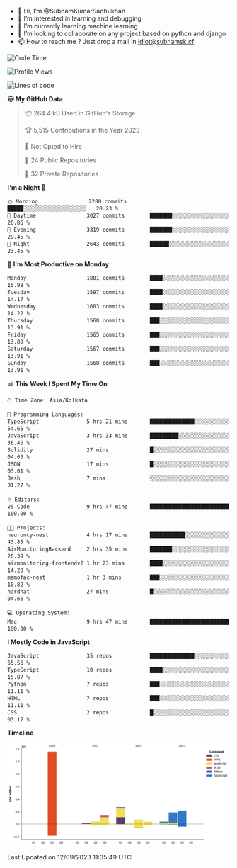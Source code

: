- 👋 Hi, I’m @SubhamKumarSadhukhan
- 👀 I’m interested in learning and debugging
- 🌱 I’m currently learning machine learning
- 💞️ I’m looking to collaborate on any project based on python and django
- 📫 How to reach me ?
      Just drop a mail in idiot@subhamsk.cf

<!---
SubhamKumarSadhukhan/SubhamKumarSadhukhan is a ✨ special ✨ repository because its `README.md` (this file) appears on your GitHub profile.
You can click the Preview link to take a look at your changes.
--->


<!--START_SECTION:waka-->
![Code Time](http://img.shields.io/badge/Code%20Time-1%2C555%20hrs%2027%20mins-blue)

![Profile Views](http://img.shields.io/badge/Profile%20Views-7-blue)

![Lines of code](https://img.shields.io/badge/From%20Hello%20World%20I%27ve%20Written-2.2%20million%20lines%20of%20code-blue)

**🐱 My GitHub Data** 

> 📦 264.4 kB Used in GitHub's Storage 
 > 
> 🏆 5,515 Contributions in the Year 2023
 > 
> 🚫 Not Opted to Hire
 > 
> 📜 24 Public Repositories 
 > 
> 🔑 32 Private Repositories 
 > 
**I'm a Night 🦉** 

```text
🌞 Morning                2280 commits        █████░░░░░░░░░░░░░░░░░░░░   20.23 % 
🌆 Daytime                3027 commits        ███████░░░░░░░░░░░░░░░░░░   26.86 % 
🌃 Evening                3319 commits        ███████░░░░░░░░░░░░░░░░░░   29.45 % 
🌙 Night                  2643 commits        ██████░░░░░░░░░░░░░░░░░░░   23.45 % 
```
📅 **I'm Most Productive on Monday** 

```text
Monday                   1801 commits        ████░░░░░░░░░░░░░░░░░░░░░   15.98 % 
Tuesday                  1597 commits        ████░░░░░░░░░░░░░░░░░░░░░   14.17 % 
Wednesday                1603 commits        ████░░░░░░░░░░░░░░░░░░░░░   14.22 % 
Thursday                 1568 commits        ███░░░░░░░░░░░░░░░░░░░░░░   13.91 % 
Friday                   1565 commits        ███░░░░░░░░░░░░░░░░░░░░░░   13.89 % 
Saturday                 1567 commits        ███░░░░░░░░░░░░░░░░░░░░░░   13.91 % 
Sunday                   1568 commits        ███░░░░░░░░░░░░░░░░░░░░░░   13.91 % 
```


📊 **This Week I Spent My Time On** 

```text
🕑︎ Time Zone: Asia/Kolkata

💬 Programming Languages: 
TypeScript               5 hrs 21 mins       ██████████████░░░░░░░░░░░   54.65 % 
JavaScript               3 hrs 33 mins       █████████░░░░░░░░░░░░░░░░   36.40 % 
Solidity                 27 mins             █░░░░░░░░░░░░░░░░░░░░░░░░   04.63 % 
JSON                     17 mins             █░░░░░░░░░░░░░░░░░░░░░░░░   03.01 % 
Bash                     7 mins              ░░░░░░░░░░░░░░░░░░░░░░░░░   01.27 % 

🔥 Editors: 
VS Code                  9 hrs 47 mins       █████████████████████████   100.00 % 

🐱‍💻 Projects: 
neuroncy-nest            4 hrs 17 mins       ███████████░░░░░░░░░░░░░░   43.85 % 
AirMonitoringBackend     2 hrs 35 mins       ███████░░░░░░░░░░░░░░░░░░   26.39 % 
airmonitoring-frontendv2 1 hr 23 mins        ████░░░░░░░░░░░░░░░░░░░░░   14.28 % 
memofac-nest             1 hr 3 mins         ███░░░░░░░░░░░░░░░░░░░░░░   10.82 % 
hardhat                  27 mins             █░░░░░░░░░░░░░░░░░░░░░░░░   04.66 % 

💻 Operating System: 
Mac                      9 hrs 47 mins       █████████████████████████   100.00 % 
```

**I Mostly Code in JavaScript** 

```text
JavaScript               35 repos            ██████████████░░░░░░░░░░░   55.56 % 
TypeScript               10 repos            ████░░░░░░░░░░░░░░░░░░░░░   15.87 % 
Python                   7 repos             ███░░░░░░░░░░░░░░░░░░░░░░   11.11 % 
HTML                     7 repos             ███░░░░░░░░░░░░░░░░░░░░░░   11.11 % 
CSS                      2 repos             █░░░░░░░░░░░░░░░░░░░░░░░░   03.17 % 
```



**Timeline**

![Lines of Code chart](https://raw.githubusercontent.com/SubhamKumarSadhukhan/SubhamKumarSadhukhan/main/assets/bar_graph.png)


 Last Updated on 12/09/2023 11:35:49 UTC
<!--END_SECTION:waka-->
